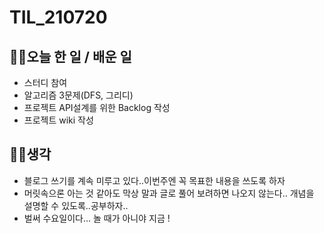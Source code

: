 # TIL_210720

## 👩‍💻오늘 한 일 / 배운 일

- 스터디 참여
- 알고리즘 3문제(DFS, 그리디)
- 프로젝트 API설계를 위한 Backlog 작성
- 프로젝트 wiki 작성

## 🏃‍♀️생각

- 블로그 쓰기를 계속 미루고 있다..이번주엔 꼭 목표한 내용을 쓰도록 하자
- 머릿속으론 아는 것 같아도 막상 말과 글로 풀어 보려하면 나오지 않는다.. 개념을 설명할 수 있도록..공부하자..
- 벌써 수요일이다... 놀 때가 아니야 지금 !
